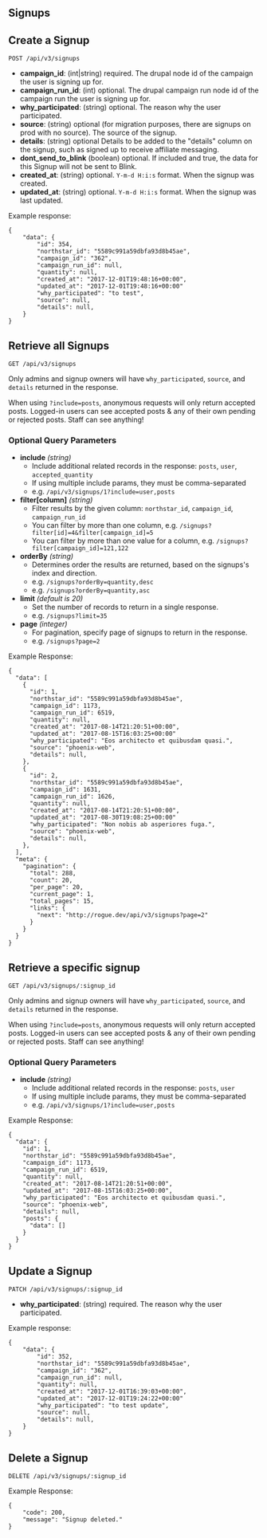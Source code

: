 ## Signups

## Create a Signup

```
POST /api/v3/signups
```
  - **campaign_id**: (int|string) required.
    The drupal node id of the campaign the user is signing up for.
  - **campaign_run_id**: (int) optional.
    The drupal campaign run node id of the campaign run the user is signing up for.
  - **why_participated**: (string) optional.
    The reason why the user participated.
  - **source**: (string) optional (for migration purposes, there are signups on prod with no source).
    The source of the signup.
  - **details**: (string) optional
    Details to be added to the "details" column on the signup, such as signed up to receive affiliate messaging.
  - **dont_send_to_blink** (boolean) optional.
    If included and true, the data for this Signup will not be sent to Blink.
  - **created_at**: (string) optional.
    `Y-m-d H:i:s` format. When the signup was created.
  - **updated_at**: (string) optional.
    `Y-m-d H:i:s` format. When the signup was last updated.

Example response:
```
{
    "data": {
        "id": 354,
        "northstar_id": "5589c991a59dbfa93d8b45ae",
        "campaign_id": "362",
        "campaign_run_id": null,
        "quantity": null,
        "created_at": "2017-12-01T19:48:16+00:00",
        "updated_at": "2017-12-01T19:48:16+00:00"
        "why_participated": "to test",
        "source": null,
        "details": null,
    }
}
```

## Retrieve all Signups

```
GET /api/v3/signups
```

Only admins and signup owners will have `why_participated`, `source`, and `details` returned in the response.

When using `?include=posts`, anonymous requests will only return accepted posts. Logged-in users can see accepted posts & any of their own pending or rejected posts. Staff can see anything!

### Optional Query Parameters
- **include** _(string)_
  - Include additional related records in the response: `posts`, `user`, `accepted_quantity`
  - If using multiple include params, they must be comma-separated
  - e.g. `/api/v3/signups/1?include=user,posts`
- **filter[column]** _(string)_
  - Filter results by the given column: `northstar_id`, `campaign_id`, `campaign_run_id`
  - You can filter by more than one column, e.g. `/signups?filter[id]=4&filter[campaign_id]=5`
  - You can filter by more than one value for a column, e.g. `/signups?filter[campaign_id]=121,122`
- **orderBy** _(string)_
  - Determines order the results are returned, based on the signups's index and direction.
  - e.g. `/signups?orderBy=quantity,desc`
  - e.g. `/signups?orderBy=quantity,asc`
- **limit** _(default is 20)_
  - Set the number of records to return in a single response.
  - e.g. `/signups?limit=35`
- **page** _(integer)_
  - For pagination, specify page of signups to return in the response.
  - e.g. `/signups?page=2`

Example Response:

```
{
  "data": [
    {
      "id": 1,
      "northstar_id": "5589c991a59dbfa93d8b45ae",
      "campaign_id": 1173,
      "campaign_run_id": 6519,
      "quantity": null,
      "created_at": "2017-08-14T21:20:51+00:00",
      "updated_at": "2017-08-15T16:03:25+00:00"
      "why_participated": "Eos architecto et quibusdam quasi.",
      "source": "phoenix-web",
      "details": null,
    },
    {
      "id": 2,
      "northstar_id": "5589c991a59dbfa93d8b45ae",
      "campaign_id": 1631,
      "campaign_run_id": 1626,
      "quantity": null,
      "created_at": "2017-08-14T21:20:51+00:00",
      "updated_at": "2017-08-30T19:08:25+00:00"
      "why_participated": "Non nobis ab asperiores fuga.",
      "source": "phoenix-web",
      "details": null,
    },
  ],
  "meta": {
    "pagination": {
      "total": 288,
      "count": 20,
      "per_page": 20,
      "current_page": 1,
      "total_pages": 15,
      "links": {
        "next": "http://rogue.dev/api/v3/signups?page=2"
      }
    }
  }
}

```
## Retrieve a specific signup

```
GET /api/v3/signups/:signup_id
```

Only admins and signup owners will have `why_participated`, `source`, and `details` returned in the response.

When using `?include=posts`, anonymous requests will only return accepted posts. Logged-in users can see accepted posts & any of their own pending or rejected posts. Staff can see anything!
### Optional Query Parameters
- **include** _(string)_
  - Include additional related records in the response: `posts`, `user`
  - If using multiple include params, they must be comma-separated
  - e.g. `/api/v3/signups/1?include=user,posts`

Example Response:

```
{
  "data": {
    "id": 1,
    "northstar_id": "5589c991a59dbfa93d8b45ae",
    "campaign_id": 1173,
    "campaign_run_id": 6519,
    "quantity": null,
    "created_at": "2017-08-14T21:20:51+00:00",
    "updated_at": "2017-08-15T16:03:25+00:00",
    "why_participated": "Eos architecto et quibusdam quasi.",
    "source": "phoenix-web",
    "details": null,
    "posts": {
      "data": []
    }
  }
}
```

## Update a Signup

```
PATCH /api/v3/signups/:signup_id
```

  - **why_participated**: (string) required.
    The reason why the user participated.

Example response:
```
{
    "data": {
        "id": 352,
        "northstar_id": "5589c991a59dbfa93d8b45ae",
        "campaign_id": "362",
        "campaign_run_id": null,
        "quantity": null,
        "created_at": "2017-12-01T16:39:03+00:00",
        "updated_at": "2017-12-01T19:24:22+00:00"
        "why_participated": "to test update",
        "source": null,
        "details": null,
    }
}
```

## Delete a Signup

```
DELETE /api/v3/signups/:signup_id
```
Example Response:

```
{
    "code": 200,
    "message": "Signup deleted."
}

```
